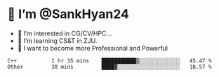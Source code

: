 # 👋 I’m @SankHyan24

- 👀 I’m interested in CG/CV/HPC...
- 🌱 I’m learning CS&T in ZJU.
- 💞️ I want to become more Professional and Powerful


<!---
SankHyan24/SankHyan24 is a ✨ special ✨ repository because its `README.md` (this file) appears on your GitHub profile.
You can click the Preview link to take a look at your changes.
--->
<!--START_SECTION:waka-->

```text
C++           1 hr 35 mins    ███████████▒░░░░░░░░░░░░░   45.47 %
Other         38 mins         ████▓░░░░░░░░░░░░░░░░░░░░   18.57 %
```

<!--END_SECTION:waka-->
